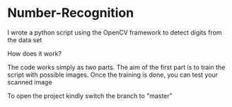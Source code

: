 # Number-Recognition

I wrote a python script using the OpenCV framework to detect digits from the data set

How does it work?

The code works simply as two parts. The aim of the first part is to train the script with possible images. Once the training is done, you can test your scanned image

To open the project kindly switch the branch to "master"
